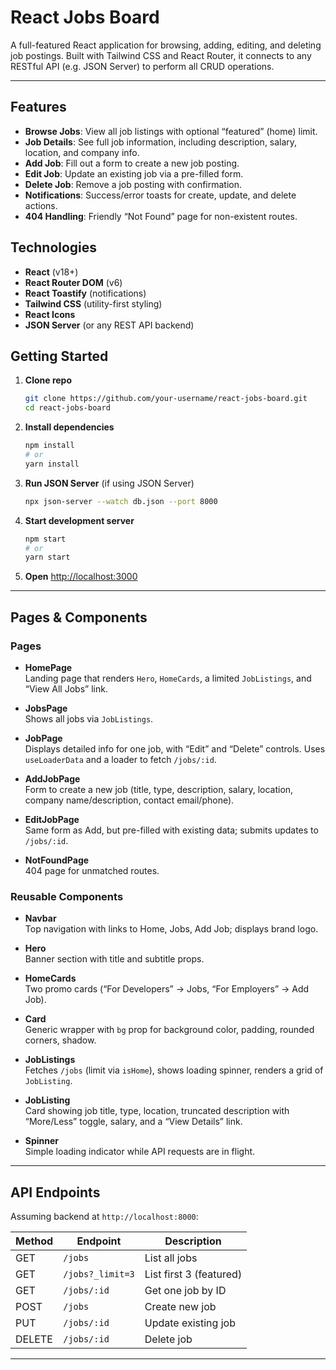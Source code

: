 # React Jobs Board

A full-featured React application for browsing, adding, editing, and deleting job postings. Built with Tailwind CSS and React Router, it connects to any RESTful API (e.g. JSON Server) to perform all CRUD operations.

---

## Features

- **Browse Jobs**: View all job listings with optional “featured” (home) limit.  
- **Job Details**: See full job information, including description, salary, location, and company info.  
- **Add Job**: Fill out a form to create a new job posting.  
- **Edit Job**: Update an existing job via a pre-filled form.  
- **Delete Job**: Remove a job posting with confirmation.  
- **Notifications**: Success/error toasts for create, update, and delete actions.  
- **404 Handling**: Friendly “Not Found” page for non-existent routes.  

## Technologies

- **React** (v18+)  
- **React Router DOM** (v6)  
- **React Toastify** (notifications)  
- **Tailwind CSS** (utility-first styling)  
- **React Icons**  
- **JSON Server** (or any REST API backend)  

## Getting Started

1. **Clone repo**  
   ```bash
   git clone https://github.com/your-username/react-jobs-board.git
   cd react-jobs-board
   ```

2. **Install dependencies**  
   ```bash
   npm install
   # or
   yarn install
   ```

3. **Run JSON Server** (if using JSON Server)  
   ```bash
   npx json-server --watch db.json --port 8000
   ```

4. **Start development server**  
   ```bash
   npm start
   # or
   yarn start
   ```

5. **Open** [http://localhost:3000](http://localhost:3000)  

---

## Pages & Components

### Pages

- **HomePage**  
  Landing page that renders `Hero`, `HomeCards`, a limited `JobListings`, and “View All Jobs” link.

- **JobsPage**  
  Shows all jobs via `JobListings`.

- **JobPage**  
  Displays detailed info for one job, with “Edit” and “Delete” controls. Uses `useLoaderData` and a loader to fetch `/jobs/:id`.

- **AddJobPage**  
  Form to create a new job (title, type, description, salary, location, company name/description, contact email/phone).

- **EditJobPage**  
  Same form as Add, but pre-filled with existing data; submits updates to `/jobs/:id`.

- **NotFoundPage**  
  404 page for unmatched routes.

### Reusable Components

- **Navbar**  
  Top navigation with links to Home, Jobs, Add Job; displays brand logo.

- **Hero**  
  Banner section with title and subtitle props.

- **HomeCards**  
  Two promo cards (“For Developers” → Jobs, “For Employers” → Add Job).

- **Card**  
  Generic wrapper with `bg` prop for background color, padding, rounded corners, shadow.

- **JobListings**  
  Fetches `/jobs` (limit via `isHome`), shows loading spinner, renders a grid of `JobListing`.

- **JobListing**  
  Card showing job title, type, location, truncated description with “More/Less” toggle, salary, and a “View Details” link.

- **Spinner**  
  Simple loading indicator while API requests are in flight.

---

## API Endpoints

Assuming backend at `http://localhost:8000`:

| Method | Endpoint             | Description                  |
| ------ | -------------------- | ---------------------------- |
| GET    | `/jobs`              | List all jobs                |
| GET    | `/jobs?_limit=3`     | List first 3 (featured)      |
| GET    | `/jobs/:id`          | Get one job by ID            |
| POST   | `/jobs`              | Create new job               |
| PUT    | `/jobs/:id`          | Update existing job          |
| DELETE | `/jobs/:id`          | Delete job                   |

---

